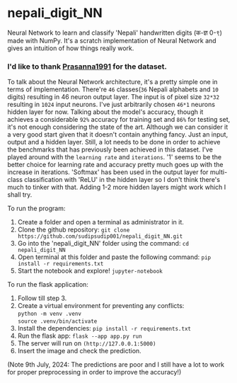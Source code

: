 # nepali_digit_NN
Neural Network to learn and classify 'Nepali' handwritten digits (क-ज्ञ 0-९) made with NumPy. It's a scratch implementation of Neural Network and gives an intuition of how things really work.

### I'd like to thank [Prasanna1991](https://github.com/Prasanna1991/DHCD_Dataset) for the dataset.

To talk about the Neural Network architecture, it's a pretty simple one in terms of implementation. There're `46` classes(`36` Nepali alphabets and `10` digits) resulting in 46 neuron output layer. The input is of pixel size `32*32` resulting in `1024` input neurons. I've just arbitrarily chosen `46*1` neurons hidden layer for now. Talking about the model's accuracy, though it achieves a considerable `92%` accuracy for training set and `86%` for testing set, it's not enough considering the state of the art. Although we can consider it a very good start given that it doesn't contain anything fancy. Just an input, output and a hidden layer. Still, a lot needs to be done in order to achieve the benchmarks that has previously been achieved in this dataset. I've played around with the `learning rate` and `iterations`. '1' seems to be the better choice for learning rate and accuracy pretty much goes up with the increase in iterations. 'Softmax' has been used in the output layer for multi-class classification with 'ReLU' in the hidden layer so I don't think there's much to tinker with that. Adding 1-2 more hidden layers might work which I shall try.

To run the program:
1. Create a folder and open a terminal as administrator in it.
2. Clone the github repository:
`git clone https://github.com/sudipsudip001/nepali_digit_NN.git`
3. Go into the 'nepali_digit_NN' folder using the command:
`cd nepali_digit_NN`
4. Open terminal at this folder and paste the following command:
`pip install -r requirements.txt`
5. Start the notebook and explore!
`jupyter-notebook`

To run the flask application:
1. Follow till step 3.
2. Create a virtual environment for preventing any conflicts: <br>
   `python -m venv .venv` <br>
   `source .venv/bin/activate`
3. Install the dependencies:
   `pip install -r requirements.txt`
4. Run the flask app:
   `flask --app app.py run`
5. The server will run on `(http://127.0.0.1:5000)`
6. Insert the image and check the prediction.

(Note 9th July, 2024: The predictions are poor and I still have a lot to work for proper preprocessing in order to improve the accuracy!)
